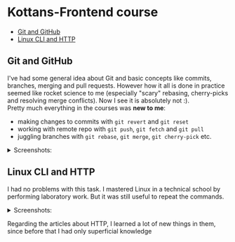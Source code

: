 # Kottans-Frontend course

- [Git and GitHub](#git-and-github)
- [Linux CLI and HTTP](#linux-cli-and-http)

## Git and GitHub

I've had some general idea about Git and basic concepts like commits, branches, merging and pull requests. However how it all is done in practice seemed like rocket science to me (especially "scary" rebasing, cherry-picks and resolving merge conflicts). Now I see it is absolutely not :).  
Pretty much everything in the courses was **new to me**:

- making changes to commits with `git revert` and `git reset`
- working with remote repo with `git push`, `git fetch` and `git pull`
- juggling branches with `git rebase`, `git merge`, `git cherry-pick` etc.


<details>
 <summary>Screenshots:</summary>  
 
 ### Version Control with Git at [udacity](https://www.udacity.com/course/version-control-with-git--ud123)
 ![git-udacity](https://github.com/maxim-zabolotny/kottans-frontend/blob/main/Git%20Basic/1.jpg)

### Learn Git Branching at [learngitbranching](https://learngitbranching.js.org/)

![git-learngitbranching](https://github.com/maxim-zabolotny/kottans-frontend/blob/main/Git%20Basic/2.jpg)
![git-learngitbranching](https://github.com/maxim-zabolotny/kottans-frontend/blob/main/Git%20Basic/3.jpg)

</details>

## Linux CLI and HTTP

I had no problems with this task. I mastered Linux in a technical school by performing laboratory work. But it was still useful to repeat the commands.

<details>
 <summary>Screenshots:</summary> 
 
 | ![cli-shot-1](https://github.com/maxim-zabolotny/kottans-frontend/blob/main/task_linux_cli/1.jpg) | ![cli-shot-2](https://github.com/maxim-zabolotny/kottans-frontend/blob/main/task_linux_cli/2.jpg) |
 | --- | --- |
 | ![cli-shot-3](https://github.com/maxim-zabolotny/kottans-frontend/blob/main/task_linux_cli/3.jpg) | ![cli-shot-4](https://github.com/maxim-zabolotny/kottans-frontend/blob/main/task_linux_cli/4.jpg) |
 
</details>

Regarding the articles about HTTP, I learned a lot of new things in them, since before that I had only superficial knowledge

